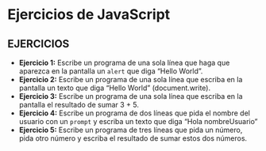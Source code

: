 # Ejercicios de JavaScript

## EJERCICIOS

- **Ejercicio 1:** Escribe un programa de una sola línea que haga que aparezca en la pantalla un `alert` que diga “Hello World”.
- **Ejercicio 2:** Escribe un programa de una sola línea que escriba en la pantalla un texto que diga “Hello World” (document.write).
- **Ejercicio 3:** Escribe un programa de una sola línea que escriba en la pantalla el resultado de sumar 3 + 5.
- **Ejercicio 4:** Escribe un programa de dos líneas que pida el nombre del usuario con un `prompt` y escriba un texto que diga “Hola nombreUsuario”
- **Ejercicio 5:** Escribe un programa de tres líneas que pida un número, pida otro número y escriba el resultado de sumar estos dos números.
